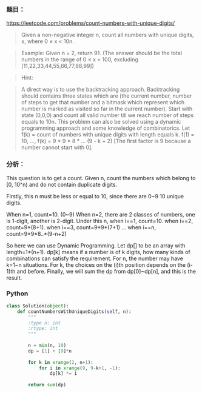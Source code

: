### 题目：
https://leetcode.com/problems/count-numbers-with-unique-digits/

>Given a non-negative integer n, count all numbers with unique digits, x, where 0 ≤ x < 10n.

>Example:
Given n = 2, return 91. (The answer should be the total numbers in the range of 0 ≤ x < 100, excluding [11,22,33,44,55,66,77,88,99])

>Hint:

>A direct way is to use the backtracking approach.
Backtracking should contains three states which are (the current number, number of steps to get that number and a bitmask which represent which number is marked as visited so far in the current number). Start with state (0,0,0) and count all valid number till we reach number of steps equals to 10n.
This problem can also be solved using a dynamic programming approach and some knowledge of combinatorics.
Let f(k) = count of numbers with unique digits with length equals k.
f(1) = 10, ..., f(k) = 9 * 9 * 8 * ... (9 - k + 2) [The first factor is 9 because a number cannot start with 0].


### 分析：
This question is to get a count.
Given n, count the numbers which belong to [0, 10^n) and do not contain duplicate digits.

Firstly, this n must be less or equal to 10, since there are 0~9 10 unique digits.

When n=1, count=10. (0~9)
When n=2, there are 2 classes of numbers, one is 1-digit, another is 2-digit.
Under this n, when i==1, count=10.
when i==2, count=9*(8+1).
when i==3, count=9\*9\*(7+1)
...
when i==n, count=9\*9\*8..\*(9-n+2)

So here we can use Dynamic Programming.
Let dp[] to be an array with length=1*(n+1).
dp[k] means if a number is of k digits, how many kinds of combinations can satisfy the requirement.
For n, the number may have k=1~n situations.
For k, the choices on the (i)th position depends on the (i-1)th and before.
Finally, we will sum the dp from dp[0]~dp[n], and this is the result.

### Python

``` python
class Solution(object):
    def countNumbersWithUniqueDigits(self, n):
        """
        :type n: int
        :rtype: int
        """
      
        n = min(n, 10)
        dp = [1] + [9]*n
        
        for k in xrange(2, n+1):
            for i in xrange(9, 9-k+1, -1):
                dp[k] *= i
        
        return sum(dp)
```
